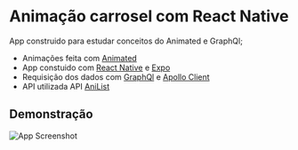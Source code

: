 
# Animação carrosel com React Native

App construido para estudar conceitos do Animated e GraphQl;

- Animações feita com [Animated](https://reactnative.dev/docs/animated)
- App constuido com [React Native](https://reactnative.dev/docs) e [Expo](https://docs.expo.dev/)
- Requisição dos dados com [GraphQl](https://graphql.org/) e [Apollo Client](GraphQl)
- API utilizada API [AniList](https://graphql.anilist.co)



## Demonstração

![App Screenshot](https://res.cloudinary.com/sk84all/image/upload/v1693433110/GitHub%20Projects/video5152384682590995220-min_1_kpfb6l.gif)
